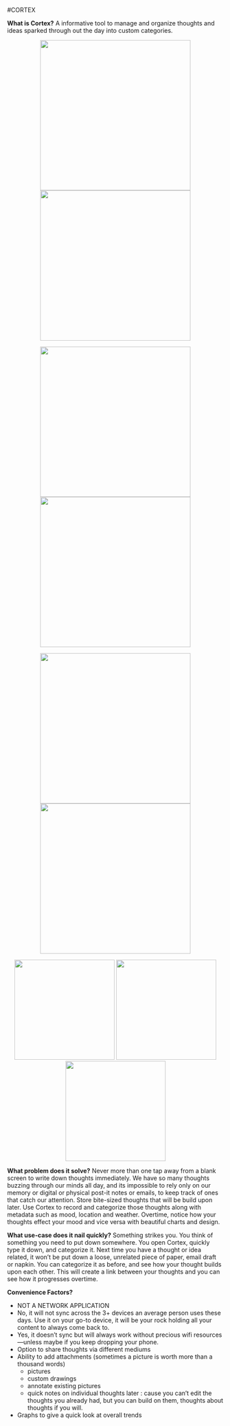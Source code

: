 #CORTEX

**What is Cortex?**
A informative tool to manage and organize thoughts and ideas sparked through out the day into custom categories.

<p align="center">
  <img src="/screenshots/enterThought.PNG" width="350"/>
  <img src="/screenshots/allCategories.PNG" width="350"/>
</p>

<p align="center">
  <img src="/screenshots/attachmentOptions.PNG" width="350"/>
   <img src="/screenshots/doodleSettings.PNG" width="350"/>
</p>

<p align="center">
  <img src="/screenshots/historyScreen.PNG" width="350"/>
  <img src="/screenshots/searchResults.PNG" width="350"/>
</p>

<p align="center">
  <img src="/screenshots/moodChart.PNG" width="233"/>
  <img src="/screenshots/categoryChart.PNG" width="233"/>
  <img src="/screenshots/numOfThoughtsChart.PNG" width="233"/>
</p>

**What problem does it solve?**
Never more than one tap away from a blank screen to write down thoughts immediately. We have so many thoughts buzzing through our minds all day, and its impossible to rely only on our memory or digital or physical post-it notes or emails, to keep track of ones that catch our attention. Store bite-sized thoughts that will be build upon later. Use Cortex to record and categorize those thoughts along with metadata such as mood, location and weather. Overtime, notice how your thoughts effect your mood and vice versa with beautiful charts and design.

**What use-case does it nail quickly?**
Something strikes you. You think of something you need to put down somewhere. You open Cortex, quickly type it down, and categorize it.  Next time you have a thought or idea related, it won’t be put down a loose, unrelated piece of paper, email draft or napkin. You can categorize it as before, and see how your thought builds upon each other. This will create a link between your thoughts and you can see how it progresses overtime.

**Convenience Factors?**
- NOT A NETWORK APPLICATION
- No, it will not sync across the 3+ devices an average person uses these days. Use it on your go-to device, it will be your rock holding all your content to always come back to.
- Yes, it doesn’t sync but will always work without precious wifi resources —unless maybe if you keep dropping your phone.
- Option to share thoughts via different mediums
- Ability to add attachments (sometimes a picture is worth more than a thousand words)
	- pictures
	- custom drawings
	- annotate existing pictures
	- quick notes on individual thoughts later : cause you can’t edit the thoughts you already had, but you can build on them, thoughts about thoughts if you will.
- Graphs to give a quick look at overall trends
